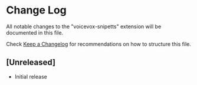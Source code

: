 # Change Log

All notable changes to the "voicevox-snipetts" extension will be documented in this file.

Check [Keep a Changelog](http://keepachangelog.com/) for recommendations on how to structure this file.

## [Unreleased]

- Initial release